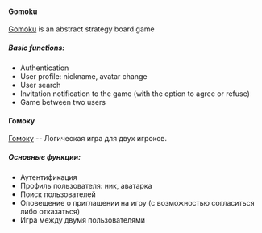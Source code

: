 #### Gomoku
[Gomoku](https://en.wikipedia.org/wiki/Gomoku) is an abstract strategy board game
##### Basic functions:
- Authentication
- User profile: nickname, avatar change
- User search
- Invitation notification to the game (with the option to agree or refuse)
- Game between two users


#### Гомоку
[Гомоку](https://ru.wikipedia.org/wiki/Гомоку) -- Логическая игра для двух игроков.
##### Основные функции:
- Аутентификация
- Профиль пользователя: ник, аватарка
- Поиск пользователей
- Оповещение о приглашении на игру (с возможностью согласиться либо отказаться)
- Игра между двумя пользователями
